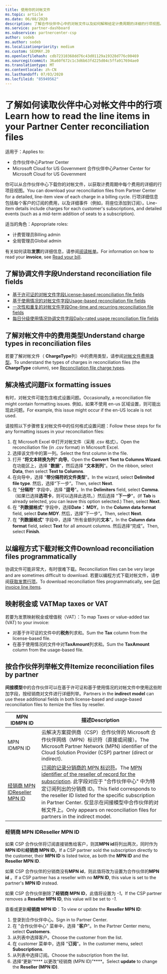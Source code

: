 ```yaml
---
title: 使用你的对帐文件
ms.topic: article
ms.date: 06/08/2020
description: 了解合作伙伴中心中的对帐文件以及如何解释给定计费周期的详细的行项视图。
ms.service: partner-dashboard
ms.subservice: partnercenter-csp
author: sodeb
ms.author: sodeb
ms.localizationpriority: medium
ms.custom: SEOMAY.20
ms.openlocfilehash: cdb72310368dd76c43d01129a19328d776c00469
ms.sourcegitcommit: 36a60f672c1c3d6b63fd225d04c5ffa917694ae0
ms.translationtype: MT
ms.contentlocale: zh-CN
ms.lasthandoff: 07/03/2020
ms.locfileid: "85949562"
---
```

# <a name="learn-how-to-read-the-line-items-in-your-partner-center-reconciliation-files"></a><span data-ttu-id="4a58d-103">了解如何读取伙伴中心对帐文件中的行项</span><span class="sxs-lookup"><span data-stu-id="4a58d-103">Learn how to read the line items in your Partner Center reconciliation files</span></span>

<span data-ttu-id="4a58d-104">适用于：</span><span class="sxs-lookup"><span data-stu-id="4a58d-104">Applies to:</span></span>

- <span data-ttu-id="4a58d-105">合作伙伴中心</span><span class="sxs-lookup"><span data-stu-id="4a58d-105">Partner Center</span></span>
- <span data-ttu-id="4a58d-106">Microsoft Cloud for US Government 合作伙伴中心</span><span class="sxs-lookup"><span data-stu-id="4a58d-106">Partner Center for Microsoft Cloud for US Government</span></span>

<span data-ttu-id="4a58d-107">你可以从合作伙伴中心下载你的对帐文件，以获取计费周期中每个费用的详细的行项目视图。</span><span class="sxs-lookup"><span data-stu-id="4a58d-107">You can download your reconciliation files from Partner Center for a detailed, line-item view of each charge in a billing cycle.</span></span> <span data-ttu-id="4a58d-108">行项详细信息包括每个客户的订阅的费用，以及详细事件（例如，将座位添加到订阅）。</span><span class="sxs-lookup"><span data-stu-id="4a58d-108">Line-item details include charges for each customer's subscriptions, and detailed events (such as a mid-term addition of seats to a subscription).</span></span>

<span data-ttu-id="4a58d-109">适当的角色：</span><span class="sxs-lookup"><span data-stu-id="4a58d-109">Appropriate roles:</span></span>

- <span data-ttu-id="4a58d-110">计费管理员</span><span class="sxs-lookup"><span data-stu-id="4a58d-110">Billing admin</span></span>
- <span data-ttu-id="4a58d-111">全局管理员</span><span class="sxs-lookup"><span data-stu-id="4a58d-111">Global admin</span></span>

<span data-ttu-id="4a58d-112">有关如何读取**发票**的详细信息，请参阅[阅读帐单](read-your-bill.md)。</span><span class="sxs-lookup"><span data-stu-id="4a58d-112">For information on how to read your **invoice**, see [Read your bill](read-your-bill.md).</span></span>

## <a name="understand-reconciliation-file-fields"></a><span data-ttu-id="4a58d-113">了解协调文件字段</span><span class="sxs-lookup"><span data-stu-id="4a58d-113">Understand reconciliation file fields</span></span>

- [<span data-ttu-id="4a58d-114">基于许可证的对帐文件字段</span><span class="sxs-lookup"><span data-stu-id="4a58d-114">License-based reconciliation file fields</span></span>](license-based-recon-files.md)
- [<span data-ttu-id="4a58d-115">基于使用情况的对帐文件字段</span><span class="sxs-lookup"><span data-stu-id="4a58d-115">Usage-based reconciliation file fields</span></span>](usage-based-recon-files.md)
- [<span data-ttu-id="4a58d-116">一次性和重复的对帐文件字段</span><span class="sxs-lookup"><span data-stu-id="4a58d-116">One-time and recurring reconciliation file fields</span></span>](one-time-recurring-recon-files.md)
- [<span data-ttu-id="4a58d-117">每日分级使用情况协调文件字段</span><span class="sxs-lookup"><span data-stu-id="4a58d-117">Daily-rated usage reconciliation file fields</span></span>](daily-rated-usage-recon-files.md)

## <a name="understand-charge-types-in-reconciliation-files"></a><span data-ttu-id="4a58d-118">了解对帐文件中的费用类型</span><span class="sxs-lookup"><span data-stu-id="4a58d-118">Understand charge types in reconciliation files</span></span>

<span data-ttu-id="4a58d-119">若要了解对帐文件（ **ChargeType**列）中的费用类型，请参阅[对帐文件费用类型](recon-file-charge-types.md)。</span><span class="sxs-lookup"><span data-stu-id="4a58d-119">To understand the types of charges in reconciliation files (the **ChargeType** column), see [Reconciliation file charge types](recon-file-charge-types.md).</span></span>

## <a name="fix-formatting-issues"></a><span data-ttu-id="4a58d-120">解决格式问题</span><span class="sxs-lookup"><span data-stu-id="4a58d-120">Fix formatting issues</span></span>

<span data-ttu-id="4a58d-121">有时，对帐文件可能包含格式设置问题。</span><span class="sxs-lookup"><span data-stu-id="4a58d-121">Occasionally, a reconciliation file might contain formatting issues.</span></span> <span data-ttu-id="4a58d-122">例如，如果不使用 en-us 区域设置，则可能出现此问题。</span><span class="sxs-lookup"><span data-stu-id="4a58d-122">For example, this issue might occur if the en-US locale is not used.</span></span>

<span data-ttu-id="4a58d-123">请按照以下步骤修复对帐文件中的任何格式设置问题：</span><span class="sxs-lookup"><span data-stu-id="4a58d-123">Follow these steps for fix any formatting issues in your reconciliation files:</span></span>

1. <span data-ttu-id="4a58d-124">在 Microsoft Excel 中打开对帐文件（采用 .csv 格式）。</span><span class="sxs-lookup"><span data-stu-id="4a58d-124">Open the reconciliation file (in .csv format) in Microsoft Excel.</span></span>
2. <span data-ttu-id="4a58d-125">选择该文件中的第一列。</span><span class="sxs-lookup"><span data-stu-id="4a58d-125">Select the first column in the file.</span></span>
3. <span data-ttu-id="4a58d-126">打开 "**将文本转换为列" 向导**。</span><span class="sxs-lookup"><span data-stu-id="4a58d-126">Open the **Convert Text to Columns Wizard**.</span></span> <span data-ttu-id="4a58d-127">在功能区上，选择 "**数据**"，然后选择 "**文本到列**"。</span><span class="sxs-lookup"><span data-stu-id="4a58d-127">On the ribbon, select **Data**, then select **Text to Columns**.</span></span>
4. <span data-ttu-id="4a58d-128">在向导中，选择 "**带分隔符的文件类型**"。</span><span class="sxs-lookup"><span data-stu-id="4a58d-128">In the wizard, select **Delimited file type**.</span></span> <span data-ttu-id="4a58d-129">然后，选择“下一步”。</span><span class="sxs-lookup"><span data-stu-id="4a58d-129">Then, select **Next**.</span></span>
5. <span data-ttu-id="4a58d-130">在 "**分隔符**" 字段中，选择 "**逗号**"。</span><span class="sxs-lookup"><span data-stu-id="4a58d-130">In the **Delimiters** field, select **Comma**.</span></span> <span data-ttu-id="4a58d-131">（如果已选择**选项卡**，则可以选择此选项。）然后选择 "**下一步**"。</span><span class="sxs-lookup"><span data-stu-id="4a58d-131">(If **Tab** is already selected, you can leave this option selected.) Then, select **Next**.</span></span>
6. <span data-ttu-id="4a58d-132">在 "**列数据格式**" 字段中，选择**Date： MDY**。</span><span class="sxs-lookup"><span data-stu-id="4a58d-132">In the **Column data format** field, select **Date:MDY**.</span></span> <span data-ttu-id="4a58d-133">然后，选择“下一步”。</span><span class="sxs-lookup"><span data-stu-id="4a58d-133">Then, select **Next**.</span></span>
7. <span data-ttu-id="4a58d-134">在 "**列数据格式**" 字段中，选择 "所有金额列的**文本**"。</span><span class="sxs-lookup"><span data-stu-id="4a58d-134">In the **Column data format** field, select **Text** for all amount columns.</span></span> <span data-ttu-id="4a58d-135">然后选择“完成”。</span><span class="sxs-lookup"><span data-stu-id="4a58d-135">Then, select **Finish**.</span></span>

## <a name="download-reconciliation-files-programmatically"></a><span data-ttu-id="4a58d-136">以编程方式下载对帐文件</span><span class="sxs-lookup"><span data-stu-id="4a58d-136">Download reconciliation files programmatically</span></span>

<span data-ttu-id="4a58d-137">协调文件可能非常大，有时很难下载。</span><span class="sxs-lookup"><span data-stu-id="4a58d-137">Reconciliation files can be very large and are sometimes difficult to download.</span></span> <span data-ttu-id="4a58d-138">若要以编程方式下载对帐文件，请参阅[获取发票行项](https://docs.microsoft.com/partner-center/develop/get-invoiceline-items)。</span><span class="sxs-lookup"><span data-stu-id="4a58d-138">To download reconciliation files programmatically, see [Get invoice line items](https://docs.microsoft.com/partner-center/develop/get-invoiceline-items).</span></span>

## <a name="map-taxes-or-vat"></a><span data-ttu-id="4a58d-139">映射税金或 VAT</span><span class="sxs-lookup"><span data-stu-id="4a58d-139">Map taxes or VAT</span></span>

<span data-ttu-id="4a58d-140">若要为发票映射税金或增值税（VAT）：</span><span class="sxs-lookup"><span data-stu-id="4a58d-140">To map Taxes or value-added tax (VAT) to your invoice:</span></span>

- <span data-ttu-id="4a58d-141">对基于许可证的文件中的**税务**列求和。</span><span class="sxs-lookup"><span data-stu-id="4a58d-141">Sum the **Tax** column from the license-based file.</span></span>
- <span data-ttu-id="4a58d-142">在基于使用情况的文件中对**TaxAmount**列求和。</span><span class="sxs-lookup"><span data-stu-id="4a58d-142">Sum the **TaxAmount** column from the usage-based file.</span></span>

## <a name="itemize-reconciliation-files-by-partner"></a><span data-ttu-id="4a58d-143">按合作伙伴列举帐文件</span><span class="sxs-lookup"><span data-stu-id="4a58d-143">Itemize reconciliation files by partner</span></span>

<span data-ttu-id="4a58d-144">**间接模型**中的合作伙伴可以在基于许可证和基于使用情况的对帐文件中使用这些附加字段，按经销商对文件进行详细列举。</span><span class="sxs-lookup"><span data-stu-id="4a58d-144">Partners in the **indirect model** can use these additional fields in both license-based and usage-based reconciliation files to itemize the files by reseller.</span></span>

| <span data-ttu-id="4a58d-145">MPN ID</span><span class="sxs-lookup"><span data-stu-id="4a58d-145">MPN ID</span></span> | <span data-ttu-id="4a58d-146">描述</span><span class="sxs-lookup"><span data-stu-id="4a58d-146">Description</span></span> |
| ------ | ----------- |
| <span data-ttu-id="4a58d-147">MPN ID</span><span class="sxs-lookup"><span data-stu-id="4a58d-147">MPN ID</span></span> | <span data-ttu-id="4a58d-148">云解决方案提供商（CSP）合作伙伴的 Microsoft 合作伙伴网络（MPN）标识符（直接或间接）。</span><span class="sxs-lookup"><span data-stu-id="4a58d-148">The Microsoft Partner Network (MPN) identifier of the Cloud Solution Provider (CSP) partner (direct or indirect).</span></span> |
| [<span data-ttu-id="4a58d-149">经销商 MPN ID</span><span class="sxs-lookup"><span data-stu-id="4a58d-149">Reseller MPN ID</span></span>](#reseller-mpn-id) | <span data-ttu-id="4a58d-150">[订阅的记录分销商的 MPN 标识符](#reseller-mpn-id)。</span><span class="sxs-lookup"><span data-stu-id="4a58d-150">The [MPN identifier of the reseller of record for the subscription](#reseller-mpn-id).</span></span> <span data-ttu-id="4a58d-151">此字段对应于 "合作伙伴中心" 中为特定订阅列出的分销商 ID。</span><span class="sxs-lookup"><span data-stu-id="4a58d-151">This field corresponds to the reseller ID listed for the specific subscription in Partner Center.</span></span> <span data-ttu-id="4a58d-152">仅显示在间接模型中合作伙伴的对帐文件上。</span><span class="sxs-lookup"><span data-stu-id="4a58d-152">Only appears on reconciliation files for partners in the indirect model.</span></span> |

### <a name="reseller-mpn-id"></a><span data-ttu-id="4a58d-153">经销商 MPN ID</span><span class="sxs-lookup"><span data-stu-id="4a58d-153">Reseller MPN ID</span></span>

<span data-ttu-id="4a58d-154">如果 CSP 合作伙伴将订阅直接销售给客户，则其**MPN id**将列出两次，同时作为**MPN ID**和**经销商 MPN ID**。</span><span class="sxs-lookup"><span data-stu-id="4a58d-154">If a CSP partner sold the subscription directly to the customer, their **MPN ID** is listed twice, as both the **MPN ID** and the **Reseller MPN ID**.</span></span>

<span data-ttu-id="4a58d-155">如果 CSP 合作伙伴的分销商没有**MPN id**，则此值将改为设置为合作伙伴的**MPN id** 。</span><span class="sxs-lookup"><span data-stu-id="4a58d-155">If a CSP partner has a reseller with no **MPN ID**, this value is set to the partner's **MPN ID** instead.</span></span>

<span data-ttu-id="4a58d-156">如果 CSP 合作伙伴删除了**经销商 MPN ID**，此值将设置为 *-1*。</span><span class="sxs-lookup"><span data-stu-id="4a58d-156">If the CSP partner removes a **Reseller MPN ID**, this value will be set to *-1*.</span></span>

<span data-ttu-id="4a58d-157">查看或更新**经销商 MPN ID**：</span><span class="sxs-lookup"><span data-stu-id="4a58d-157">To view or update the **Reseller MPN ID**:</span></span>

1. <span data-ttu-id="4a58d-158">登录到合作伙伴中心。</span><span class="sxs-lookup"><span data-stu-id="4a58d-158">Sign in to Partner Center.</span></span>
2. <span data-ttu-id="4a58d-159">在 "合作伙伴中心" 菜单中，选择 "**客户**"。</span><span class="sxs-lookup"><span data-stu-id="4a58d-159">In the Partner Center menu, select **Customers**.</span></span>
3. <span data-ttu-id="4a58d-160">从列表中选择客户。</span><span class="sxs-lookup"><span data-stu-id="4a58d-160">Choose the customer from the list.</span></span>
4. <span data-ttu-id="4a58d-161">在 customer 菜单中，选择 "**订阅**"。</span><span class="sxs-lookup"><span data-stu-id="4a58d-161">In the customer menu, select **Subscriptions**.</span></span>
5. <span data-ttu-id="4a58d-162">从列表中选择订阅。</span><span class="sxs-lookup"><span data-stu-id="4a58d-162">Choose the subscription from the list.</span></span>
6. <span data-ttu-id="4a58d-163">选择“更新”\*\*\*\* 以更改“经销商 (MPN ID)”\*\*\*\*。</span><span class="sxs-lookup"><span data-stu-id="4a58d-163">Select **update** to change the **Reseller (MPN ID)**.</span></span>
